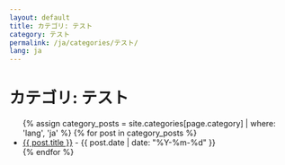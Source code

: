 ```yaml
---
layout: default
title: カテゴリ: テスト
category: テスト
permalink: /ja/categories/テスト/
lang: ja
---
```


<!-- ja/categories/テスト.md -->
<h1>カテゴリ: テスト</h1>
<ul>
  {% assign category_posts = site.categories[page.category] | where: 'lang', 'ja' %}
  {% for post in category_posts %}
    <li>
      <a href="{{ post.url }}">{{ post.title }}</a> - {{ post.date | date: "%Y-%m-%d" }}
    </li>
  {% endfor %}
</ul>